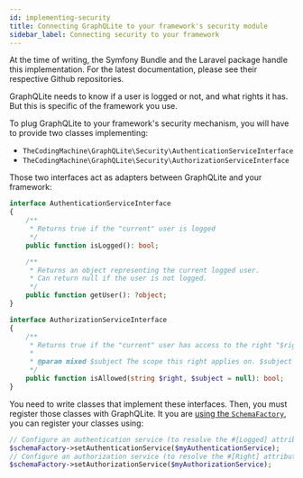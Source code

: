 ```yaml
---
id: implementing-security
title: Connecting GraphQLite to your framework's security module
sidebar_label: Connecting security to your framework
---
```


<div class="alert alert--info">
    At the time of writing, the Symfony Bundle and the Laravel package handle this implementation. For the latest documentation, please see their respective Github repositories.
</div>

GraphQLite needs to know if a user is logged or not, and what rights it has.
But this is specific of the framework you use.

To plug GraphQLite to your framework's security mechanism, you will have to provide two classes implementing:

* `TheCodingMachine\GraphQLite\Security\AuthenticationServiceInterface`
* `TheCodingMachine\GraphQLite\Security\AuthorizationServiceInterface`

Those two interfaces act as adapters between GraphQLite and your framework:

```php
interface AuthenticationServiceInterface
{
    /**
     * Returns true if the "current" user is logged
     */
    public function isLogged(): bool;

    /**
     * Returns an object representing the current logged user.
     * Can return null if the user is not logged.
     */
    public function getUser(): ?object;
}
```

```php
interface AuthorizationServiceInterface
{
    /**
     * Returns true if the "current" user has access to the right "$right"
     *
     * @param mixed $subject The scope this right applies on. $subject is typically an object or a FQCN. Set $subject to "null" if the right is global.
     */
    public function isAllowed(string $right, $subject = null): bool;
}
```

You need to write classes that implement these interfaces. Then, you must register those classes with GraphQLite.
It you are [using the `SchemaFactory`](other-frameworks.mdx), you can register your classes using:

```php
// Configure an authentication service (to resolve the #[Logged] attribute).
$schemaFactory->setAuthenticationService($myAuthenticationService);
// Configure an authorization service (to resolve the #[Right] attribute).
$schemaFactory->setAuthorizationService($myAuthorizationService);
```
